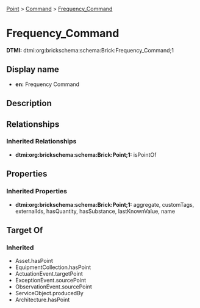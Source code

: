 [Point](../../Point.md) > [Command](../Command.md) > [Frequency_Command](.)
# Frequency_Command
**DTMI:** dtmi:org:brickschema:schema:Brick:Frequency_Command;1
## Display name
- **en:** Frequency Command
## Description
## Relationships
### Inherited Relationships
* **dtmi:org:brickschema:schema:Brick:Point;1:** isPointOf
## Properties
### Inherited Properties
* **dtmi:org:brickschema:schema:Brick:Point;1:** aggregate, customTags, externalIds, hasQuantity, hasSubstance, lastKnownValue, name
## Target Of
### Inherited
* Asset.hasPoint
* EquipmentCollection.hasPoint
* ActuationEvent.targetPoint
* ExceptionEvent.sourcePoint
* ObservationEvent.sourcePoint
* ServiceObject.producedBy
* Architecture.hasPoint
